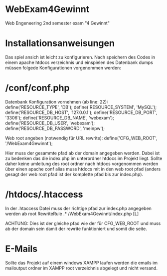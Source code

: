 WebExam4Gewinnt
===============

Web Engeneering 2nd semester exam "4 Gewinnt"

Installationsanweisungen
========================

Das spiel ansich ist leicht zu konfigurieren.
Nach speichern des Codes in einem apache htdocs verzeichnis und einspielen
des Datenbank dumps müssen folgede Konfigurationen vorgenommen werden:

/conf/conf.php
==============
Datenbank Konfiguration vornehmen (ab line: 22):
define('RESOURCE_TYPE',         'DB');
define('RESOURCE_SYSTEM',       'MySQL');
define('RESOURCE_DB_HOST',      '127.0.0.1');
define('RESOURCE_DB_PORT',      '3306');
define('RESOURCE_DB_NAME',      'webexam');
define('RESOURCE_DB_USER',      'webexam');
define('RESOURCE_DB_PASSWORD',  'meinpw');

Web root angeben (notwendig für URL rewrite):
define('CFG_WEB_ROOT', '/WebExam4Gewinnt');

Hier muss der gesammte pfad ab der domain angegeben werden. Dabei ist zu bedenken
das die index.php im unterordner htdocs im Projekt liegt. Sollte daher keine umleitung
des root ordner nach htdocs vorgenommen werden über einen apache conf alias muss htdocs
mit in den web root pfad (anders gesagt der web root pfad ist der komplette pfad bis zur
index.php).

/htdocs/.htaccess
=================

In der .htaccess Datei muss der richtige pfad zur index.php angegeben werden ab root
RewriteRule .* /WebExam4Gewinnt/index.php [L]

ACHTUNG: Dies ist der gleiche pfad wie der für CFG_WEB_ROOT und muss ab der domain sein
damit der rewrite funktioniert und somit die seite.

E-Mails
=======

Sollte das Projekt auf einem windows XAMPP laufen werden die emails im mailoutput ordner
im XAMPP root verzeichnis abgelegt und nicht versand.